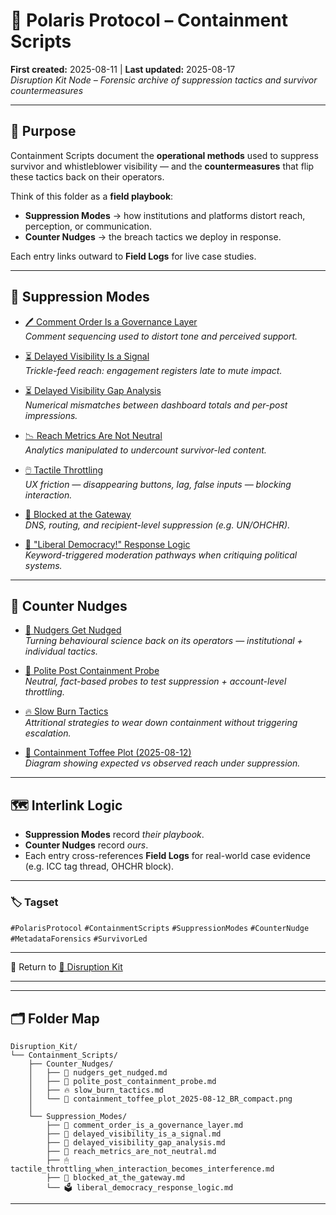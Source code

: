 # 🧨 Polaris Protocol – Containment Scripts  
**First created:** 2025-08-11 | **Last updated:** 2025-08-17  
*Disruption Kit Node – Forensic archive of suppression tactics and survivor countermeasures*  

---

## 📌 Purpose  
Containment Scripts document the **operational methods** used to suppress survivor and whistleblower visibility — and the **countermeasures** that flip these tactics back on their operators.  

Think of this folder as a **field playbook**:  
- **Suppression Modes** → how institutions and platforms distort reach, perception, or communication.  
- **Counter Nudges** → the breach tactics we deploy in response.  

Each entry links outward to **Field Logs** for live case studies.  

---

## 📂 Suppression Modes  

- [🖊️ Comment Order Is a Governance Layer](./🖊️_comment_order_is_a_governance_layer.md)  
  *Comment sequencing used to distort tone and perceived support.*  

- [⏳ Delayed Visibility Is a Signal](./⏳_delayed_visibility_is_a_signal.md)  
  *Trickle-feed reach: engagement registers late to mute impact.*  

- [⏳ Delayed Visibility Gap Analysis](./⏳_delayed_visibility_gap_analysis.md)  
  *Numerical mismatches between dashboard totals and per-post impressions.*  

- [📉 Reach Metrics Are Not Neutral](./📉_reach_metrics_are_not_neutral.md)  
  *Analytics manipulated to undercount survivor-led content.*  

- [🖱️ Tactile Throttling](./🖱️_tactile_throttling_when_interaction_becomes_interference.md)  
  *UX friction — disappearing buttons, lag, false inputs — blocking interaction.*  

- [🚫 Blocked at the Gateway](./🚫_blocked_at_the_gateway.md)  
  *DNS, routing, and recipient-level suppression (e.g. UN/OHCHR).*  

- [📄 "Liberal Democracy!" Response Logic](./📄_liberal_democracy_response_logic.md)  
  *Keyword-triggered moderation pathways when critiquing political systems.*  

---

## 📂 Counter Nudges  

- [🧨 Nudgers Get Nudged](./🧨_nudgers_get_nudged.md)  
  *Turning behavioural science back on its operators — institutional + individual tactics.*  

- [🧨 Polite Post Containment Probe](./🧨_polite_post_containment_probe.md)  
  *Neutral, fact-based probes to test suppression + account-level throttling.*  

- [🔥 Slow Burn Tactics](./🔥_slow_burn_tactics.md)  
  *Attritional strategies to wear down containment without triggering escalation.*  

- [🍬 Containment Toffee Plot (2025-08-12)](./🍬_containment_toffee_plot_2025-08-12_BR_compact.png)  
  *Diagram showing expected vs observed reach under suppression.*  

---

## 🗺️ Interlink Logic  
- **Suppression Modes** record *their playbook*.  
- **Counter Nudges** record *ours*.  
- Each entry cross-references **Field Logs** for real-world case evidence (e.g. ICC tag thread, OHCHR block).  

---

### 🏷️ Tagset  
`#PolarisProtocol` `#ContainmentScripts` `#SuppressionModes` `#CounterNudge` `#MetadataForensics` `#SurvivorLed`  

---

🔗 Return to [📁 Disruption Kit](../README.md)  

---

---

## 🗂️ Folder Map  

```
Disruption_Kit/
└── Containment_Scripts/
    ├── Counter_Nudges/
    │   ├── 🧨 nudgers_get_nudged.md
    │   ├── 🧨 polite_post_containment_probe.md
    │   ├── 🔥 slow_burn_tactics.md
    │   └── 🍬 containment_toffee_plot_2025-08-12_BR_compact.png
    │
    └── Suppression_Modes/
        ├── 🧨 comment_order_is_a_governance_layer.md
        ├── 🧨 delayed_visibility_is_a_signal.md
        ├── 🧨 delayed_visibility_gap_analysis.md
        ├── 🧨 reach_metrics_are_not_neutral.md
        ├── 🖱 tactile_throttling_when_interaction_becomes_interference.md
        ├── 🚫 blocked_at_the_gateway.md
        └── 🗳️ liberal_democracy_response_logic.md
```

---
